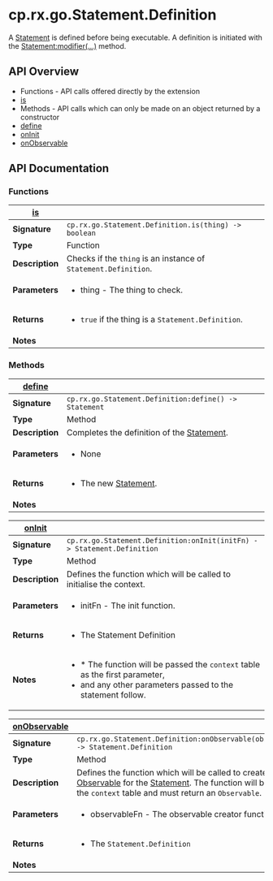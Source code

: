 # cp.rx.go.Statement.Definition

A [Statement](cp.rx.go.Statement.md) is defined before being executable.
A definition is initiated with the [Statement:modifier(...)](cp.rx.go.Statement.md#modifer) method.

## API Overview
* Functions - API calls offered directly by the extension
 * [is](#is)
* Methods - API calls which can only be made on an object returned by a constructor
 * [define](#define)
 * [onInit](#onInit)
 * [onObservable](#onObservable)

## API Documentation

### Functions

| [is](#is)         |                                                                                     |
| --------------------------------------------|-------------------------------------------------------------------------------------|
| **Signature**                               | `cp.rx.go.Statement.Definition.is(thing) -> boolean`                                                                    |
| **Type**                                    | Function                                                                     |
| **Description**                             | Checks if the `thing` is an instance of `Statement.Definition`.                                                                     |
| **Parameters**                              | <ul><li>thing    - The thing to check.</li></ul> |
| **Returns**                                 | <ul><li>`true` if the thing is a `Statement.Definition`.</li></ul>          |
| **Notes**                                   | <ul></ul>                |

### Methods

| [define](#define)         |                                                                                     |
| --------------------------------------------|-------------------------------------------------------------------------------------|
| **Signature**                               | `cp.rx.go.Statement.Definition:define() -> Statement`                                                                    |
| **Type**                                    | Method                                                                     |
| **Description**                             | Completes the definition of the [Statement](cp.rx.go.Statement.md).                                                                     |
| **Parameters**                              | <ul><li>None</li></ul> |
| **Returns**                                 | <ul><li>The new [Statement](cp.rx.go.Statement.md).</li></ul>          |
| **Notes**                                   | <ul></ul>                |

| [onInit](#onInit)         |                                                                                     |
| --------------------------------------------|-------------------------------------------------------------------------------------|
| **Signature**                               | `cp.rx.go.Statement.Definition:onInit(initFn) -> Statement.Definition`                                                                    |
| **Type**                                    | Method                                                                     |
| **Description**                             | Defines the function which will be called to initialise the context.                                                                     |
| **Parameters**                              | <ul><li>initFn       - The init function.</li></ul> |
| **Returns**                                 | <ul><li>The Statement Definition</li></ul>          |
| **Notes**                                   | <ul><li>* The function will be passed the `context` table as the first parameter,</li><li>  and any other parameters passed to the statement follow.</li></ul>                |

| [onObservable](#onObservable)         |                                                                                     |
| --------------------------------------------|-------------------------------------------------------------------------------------|
| **Signature**                               | `cp.rx.go.Statement.Definition:onObservable(observableFn) -> Statement.Definition`                                                                    |
| **Type**                                    | Method                                                                     |
| **Description**                             | Defines the function which will be called to create the [Observable](cp.rx.Observable.md) for the [Statement](cp.rx.go.Statement.md). The function will be passed the `context` table and must return an `Observable`.                                                                     |
| **Parameters**                              | <ul><li>observableFn     - The observable creator function.</li></ul> |
| **Returns**                                 | <ul><li>The `Statement.Definition`</li></ul>          |
| **Notes**                                   | <ul></ul>                |


